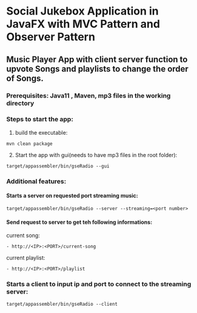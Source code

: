 # Social Jukebox Application in JavaFX with MVC Pattern and Observer Pattern
## Music Player App with client server function to upvote Songs and playlists to change the order of Songs.

### Prerequisites: Java11 , Maven, mp3 files in the working directory

### Steps to start the app:
 1. build the executable:
 ```
 mvn clean package 
 ```
 
2. Start the app with gui(needs to have mp3 files in the root folder):

```
target/appassembler/bin/gseRadio --gui 
```

### Additional features:

#### Starts a  server on requested port streaming music:

```
target/appassembler/bin/gseRadio --server --streaming=<port number> 
```
#### Send request to server to get teh following informations:
current song:
```
- http://<IP>:<PORT>/current-song
```
current playlist:
```
- http://<IP>:<PORT>/playlist
```
### Starts a client to input ip and port to connect to the streaming server:

```
target/appassembler/bin/gseRadio --client
```
